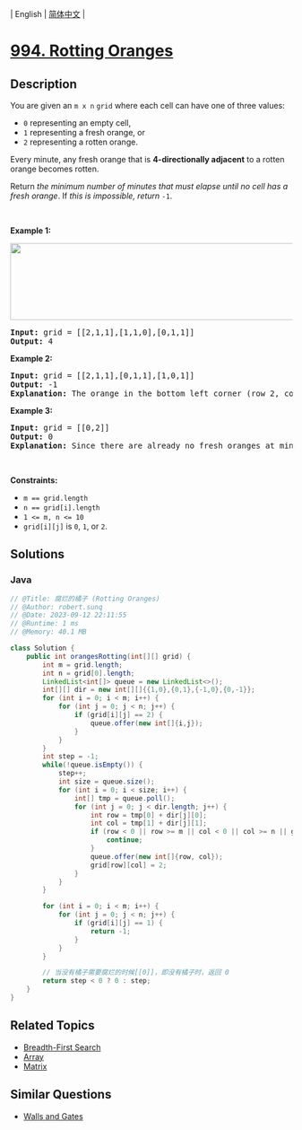 
| English | [简体中文](README.md) |

# [994. Rotting Oranges](https://leetcode.cn//problems/rotting-oranges/)

## Description

<p>You are given an <code>m x n</code> <code>grid</code> where each cell can have one of three values:</p>

<ul>
	<li><code>0</code> representing an empty cell,</li>
	<li><code>1</code> representing a fresh orange, or</li>
	<li><code>2</code> representing a rotten orange.</li>
</ul>

<p>Every minute, any fresh orange that is <strong>4-directionally adjacent</strong> to a rotten orange becomes rotten.</p>

<p>Return <em>the minimum number of minutes that must elapse until no cell has a fresh orange</em>. If <em>this is impossible, return</em> <code>-1</code>.</p>

<p>&nbsp;</p>
<p><strong class="example">Example 1:</strong></p>
<img alt="" src="https://assets.leetcode.com/uploads/2019/02/16/oranges.png" style="width: 650px; height: 137px;" />
<pre>
<strong>Input:</strong> grid = [[2,1,1],[1,1,0],[0,1,1]]
<strong>Output:</strong> 4
</pre>

<p><strong class="example">Example 2:</strong></p>

<pre>
<strong>Input:</strong> grid = [[2,1,1],[0,1,1],[1,0,1]]
<strong>Output:</strong> -1
<strong>Explanation:</strong> The orange in the bottom left corner (row 2, column 0) is never rotten, because rotting only happens 4-directionally.
</pre>

<p><strong class="example">Example 3:</strong></p>

<pre>
<strong>Input:</strong> grid = [[0,2]]
<strong>Output:</strong> 0
<strong>Explanation:</strong> Since there are already no fresh oranges at minute 0, the answer is just 0.
</pre>

<p>&nbsp;</p>
<p><strong>Constraints:</strong></p>

<ul>
	<li><code>m == grid.length</code></li>
	<li><code>n == grid[i].length</code></li>
	<li><code>1 &lt;= m, n &lt;= 10</code></li>
	<li><code>grid[i][j]</code> is <code>0</code>, <code>1</code>, or <code>2</code>.</li>
</ul>


## Solutions


### Java

```Java
// @Title: 腐烂的橘子 (Rotting Oranges)
// @Author: robert.sunq
// @Date: 2023-09-12 22:11:55
// @Runtime: 1 ms
// @Memory: 40.1 MB

class Solution {
    public int orangesRotting(int[][] grid) {
        int m = grid.length;
        int n = grid[0].length;
        LinkedList<int[]> queue = new LinkedList<>();
        int[][] dir = new int[][]{{1,0},{0,1},{-1,0},{0,-1}};
        for (int i = 0; i < m; i++) {
            for (int j = 0; j < n; j++) {
                if (grid[i][j] == 2) {
                    queue.offer(new int[]{i,j});
                }
            }
        }
        int step = -1;
        while(!queue.isEmpty()) {
            step++;
            int size = queue.size();
            for (int i = 0; i < size; i++) {
                int[] tmp = queue.poll();
                for (int j = 0; j < dir.length; j++) {
                    int row = tmp[0] + dir[j][0];
                    int col = tmp[1] + dir[j][1];
                    if (row < 0 || row >= m || col < 0 || col >= n || grid[row][col] == 2 || grid[row][col] == 0) {
                        continue;
                    }
                    queue.offer(new int[]{row, col});
                    grid[row][col] = 2;
                }
            }
        }

        for (int i = 0; i < m; i++) {
            for (int j = 0; j < n; j++) {
                if (grid[i][j] == 1) {
                    return -1;
                }
            }
        }

        // 当没有橘子需要腐烂的时候[[0]]，即没有橘子时，返回 0
        return step < 0 ? 0 : step;
    }
}
```



## Related Topics

- [Breadth-First Search](https://leetcode.cn//tag/breadth-first-search)
- [Array](https://leetcode.cn//tag/array)
- [Matrix](https://leetcode.cn//tag/matrix)

## Similar Questions

- [Walls and Gates](../walls-and-gates/README_EN.md)
